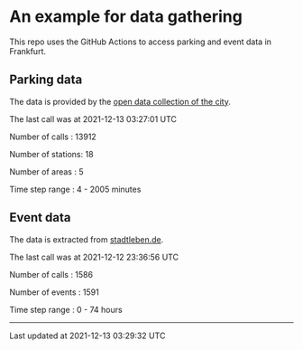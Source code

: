 # An example for data gathering

This repo uses the GitHub Actions to access parking and event data in Frankfurt.

## Parking data
The data is provided by the [open data collection of the city](https://www.offenedaten.frankfurt.de/).

The last call was at 2021-12-13 03:27:01 UTC

Number of calls   : 13912

Number of stations:    18

Number of areas   :     5

Time step range   :     4 -  2005 minutes


## Event data
The data is extracted from [stadtleben.de](https://stadtleben.de/frankfurt/).

The last call was at 2021-12-12 23:36:56 UTC

Number of calls   : 1586

Number of events  : 1591

Time step range   :    0 -   74 hours


----

Last updated at 2021-12-13 03:29:32 UTC
